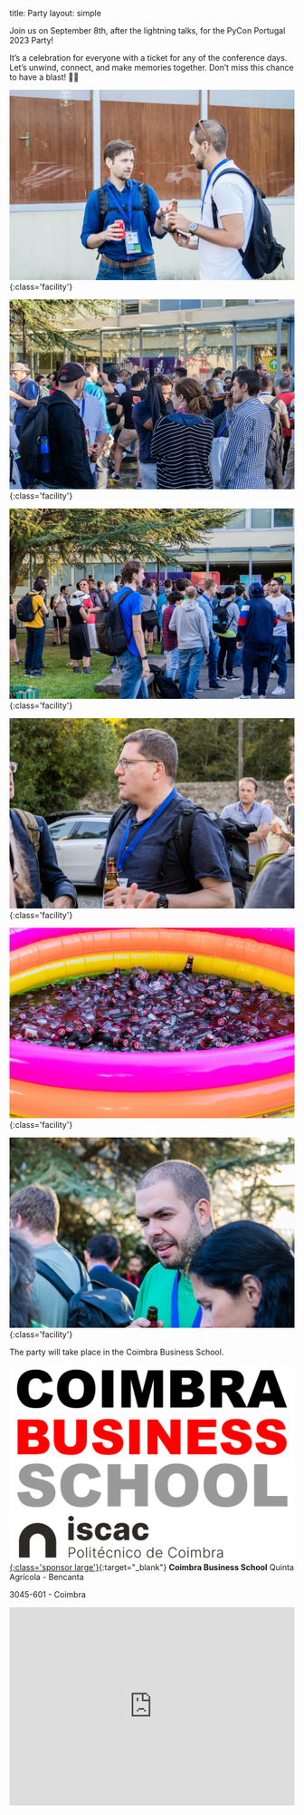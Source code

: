 title: Party
layout: simple

Join us on September 8th, after the lightning talks, for the PyCon Portugal 2023 Party!

It’s a celebration for everyone with a ticket for any of the conference days. Let’s unwind, connect, and make memories together. Don’t miss this chance to have a blast! 🐍🥳

<div class="swiper-buttons d-none d-sm-block mt-5">

<div class="swiper-button-prev"></div>

<div class="swiper-button-next"></div>

</div>

<div markdown="1" class="swiper mb-5">

<div markdown="1" class="col-12 swiper-wrapper">

<div markdown="1" class="swiper-slide">

![PARTY 1](/static/images/party/party_1.webp){:class='facility'}

</div>

<div markdown="1" class="swiper-slide">

![PARTY 2](/static/images/party/party_2.webp){:class='facility'}

</div>

<div markdown="1" class="swiper-slide">

![PARTY 3](/static/images/party/party_3.webp){:class='facility'}

</div>

<div markdown="1" class="swiper-slide">

![PARTY 4](/static/images/party/party_4.webp){:class='facility'}

</div>

<div markdown="1" class="swiper-slide">

![PARTY 5](/static/images/party/party_5.webp){:class='facility'}

</div>

<div markdown="1" class="swiper-slide">

![PARTY 6](/static/images/party/party_6.webp){:class='facility'}

</div>

</div>

</div>


The party will take place in the Coimbra Business School.

[![cbs](/static/images/sponsors/cbs_iscac.png){:class='sponsor large'}](https://bs.iscac.pt/){:target="_blank"}
**Coimbra Business School**
Quinta Agrícola - Bencanta

3045-601 - Coimbra

<iframe  width="100%" height="350" id="gmap_canvas" frameborder="0" scrolling="no" marginheight="0" marginwidth="0" class="my-3" src="https://www.google.com/maps/embed?pb=!1m18!1m12!1m3!1d3046.974832590345!2d-8.454657084579036!3d40.20962277613312!2m3!1f0!2f0!3f0!3m2!1i1024!2i768!4f13.1!3m3!1m2!1s0xd22f8f0b85baeb7%3A0x190fc4c9387ddaaa!2sInstitute%20of%20Accounting%20and%20Administration!5e0!3m2!1sen!2spt!4v1679917469490!5m2!1sen!2spt"></iframe>

<script>
  window.addEventListener("DOMContentLoaded", function(){
    const swiper = new Swiper('.swiper', {
      slidesPerView: "auto",
      grabCursor: true,
    loop: true,
      navigation: {
      nextEl: '.swiper-button-next',
      prevEl: '.swiper-button-prev',
  },
    });
  });
</script>
